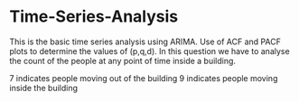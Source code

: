 # Time-Series-Analysis
This is the basic time series analysis using ARIMA. Use of ACF and PACF plots to determine the values of (p,q,d).
In this question we have to analyse the count of the people at any point of time inside a building.

7 indicates people moving out of the building 
9 indicates people moving inside the building 
